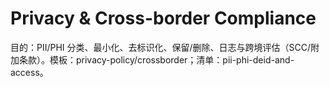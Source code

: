 # Privacy & Cross-border Compliance

目的：PII/PHI 分类、最小化、去标识化、保留/删除、日志与跨境评估（SCC/附加条款）。模板：privacy-policy/crossborder；清单：pii-phi-deid-and-access。
